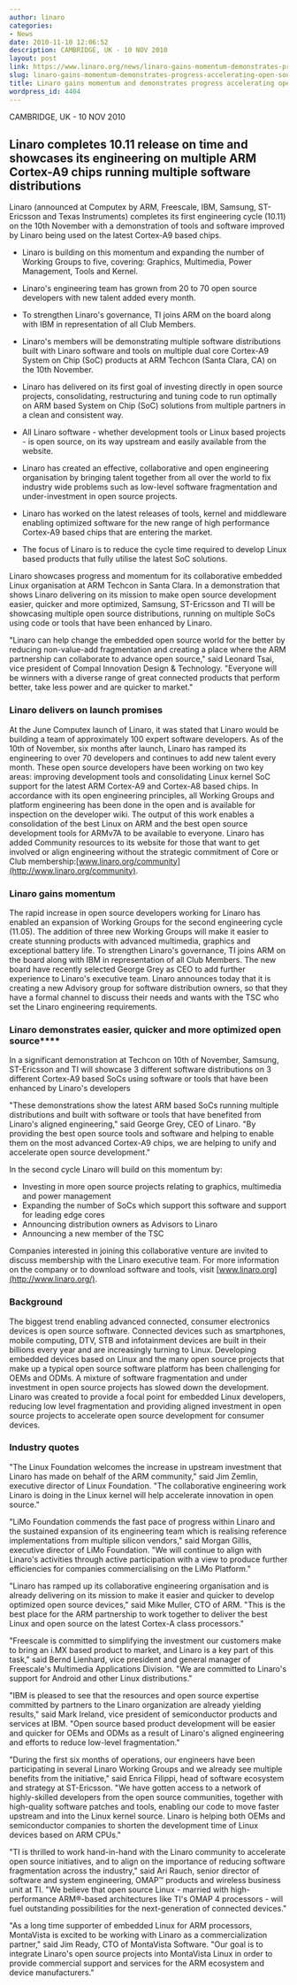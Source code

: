 ```yaml
---
author: linaro
categories:
- News
date: 2010-11-10 12:06:52
description: CAMBRIDGE, UK - 10 NOV 2010
layout: post
link: https://www.linaro.org/news/linaro-gains-momentum-demonstrates-progress-accelerating-open-source-development/
slug: linaro-gains-momentum-demonstrates-progress-accelerating-open-source-development
title: Linaro gains momentum and demonstrates progress accelerating open source development
wordpress_id: 4404
---
```


CAMBRIDGE, UK - 10 NOV 2010

## Linaro completes 10.11 release on time and showcases its engineering on multiple ARM Cortex-A9 chips running multiple software distributions

Linaro (announced at Computex by ARM, Freescale, IBM, Samsung, ST-Ericsson and Texas Instruments) completes its first engineering cycle (10.11) on the 10th November with a demonstration of tools and software improved by Linaro being used on the latest Cortex-A9 based chips.
	
  * Linaro is building on this momentum and expanding the number of Working Groups to five, covering: Graphics, Multimedia, Power Management, Tools and Kernel.

	
  * Linaro's engineering team has grown from 20 to 70 open source developers with new talent added every month.

	
  * To strengthen Linaro's governance, TI joins ARM on the board along with IBM in representation of all Club Members.

	
  * Linaro's members will be demonstrating multiple software distributions built with Linaro software and tools on multiple dual core Cortex-A9 System on Chip (SoC) products at ARM Techcon (Santa Clara, CA) on the 10th November.

	
  * Linaro has delivered on its first goal of investing directly in open source projects, consolidating, restructuring and tuning code to run optimally on ARM based System on Chip (SoC) solutions from multiple partners in a clean and consistent way.

	
  * All Linaro software - whether development tools or Linux based projects - is open source, on its way upstream and easily available from the website.

	
  * Linaro has created an effective, collaborative and open engineering organisation by bringing talent together from all over the world to fix industry wide problems such as low-level software fragmentation and under-investment in open source projects.

	
  * Linaro has worked on the latest releases of tools, kernel and middleware enabling optimized software for the new range of high performance Cortex-A9 based chips that are entering the market.

	
  * The focus of Linaro is to reduce the cycle time required to develop Linux based products that fully utilise the latest SoC solutions.


Linaro showcases progress and momentum for its collaborative embedded Linux organisation at ARM Techcon in Santa Clara. In a demonstration that shows Linaro delivering on its mission to make open source development easier, quicker and more optimized, Samsung, ST-Ericsson and TI will be showcasing multiple open source distributions, running on multiple SoCs using code or tools that have been enhanced by Linaro.

"Linaro can help change the embedded open source world for the better by reducing non-value-add fragmentation and creating a place where the ARM partnership can collaborate to advance open source," said Leonard Tsai, vice president of Compal Innovation Design & Technology. "Everyone will be winners with a diverse range of great connected products that perform better, take less power and are quicker to market."

### Linaro delivers on launch promises

At the June Computex launch of Linaro, it was stated that Linaro would be building a team of approximately 100 expert software developers. As of the 10th of November, six months after launch, Linaro has ramped its engineering to over 70 developers and continues to add new talent every month. These open source developers have been working on two key areas: improving development tools and consolidating Linux kernel SoC support for the latest ARM Cortex-A9 and Cortex-A8 based chips. In accordance with its open engineering principles, all Working Groups and platform engineering has been done in the open and is available for inspection on the developer wiki. The output of this work enables a consolidation of the best Linux on ARM and the best open source development tools for ARMv7A to be available to everyone. Linaro has added Community resources to its website for those that want to get involved or align engineering without the strategic commitment of Core or Club membership:[www.linaro.org/community](http://www.linaro.org/community).

### Linaro gains momentum

The rapid increase in open source developers working for Linaro has enabled an expansion of Working Groups for the second engineering cycle (11.05). The addition of three new Working Groups will make it easier to create stunning products with advanced multimedia, graphics and exceptional battery life. To strengthen Linaro's governance, TI joins ARM on the board along with IBM in representation of all Club Members. The new board have recently selected George Grey as CEO to add further experience to Linaro's executive team. Linaro announces today that it is creating a new Advisory group for software distribution owners, so that they have a formal channel to discuss their needs and wants with the TSC who set the Linaro engineering requirements.

### Linaro demonstrates easier, quicker and more optimized open source****

In a significant demonstration at Techcon on 10th of November, Samsung, ST-Ericsson and TI will showcase 3 different software distributions on 3 different Cortex-A9 based SoCs using software or tools that have been enhanced by Linaro's developers

"These demonstrations show the latest ARM based SoCs running multiple distributions and built with software or tools that have benefited from Linaro's aligned engineering," said George Grey, CEO of Linaro. "By providing the best open source tools and software and helping to enable them on the most advanced Cortex-A9 chips, we are helping to unify and accelerate open source development."

In the second cycle Linaro will build on this momentum by:
	
  * Investing in more open source projects relating to graphics, multimedia and power management
  * Expanding the number of SoCs which support this software and support for leading edge cores
  * Announcing distribution owners as Advisors to Linaro
  * Announcing a new member of the TSC


Companies interested in joining this collaborative venture are invited to discuss membership with the Linaro executive team. For more information on the company or to download software and tools, visit [www.linaro.org](http://www.linaro.org/).

### Background

The biggest trend enabling advanced connected, consumer electronics devices is open source software. Connected devices such as smartphones, mobile computing, DTV, STB and infotainment devices are built in their billions every year and are increasingly turning to Linux. Developing embedded devices based on Linux and the many open source projects that make up a typical open source software platform has been challenging for OEMs and ODMs. A mixture of software fragmentation and under investment in open source projects has slowed down the development. Linaro was created to provide a focal point for embedded Linux developers, reducing low level fragmentation and providing aligned investment in open source projects to accelerate open source development for consumer devices.

### Industry quotes

"The Linux Foundation welcomes the increase in upstream investment that Linaro has made on behalf of the ARM community," said Jim Zemlin, executive director of Linux Foundation. "The collaborative engineering work Linaro is doing in the Linux kernel will help accelerate innovation in open source."

"LiMo Foundation commends the fast pace of progress within Linaro and the sustained expansion of its engineering team which is realising reference implementations from multiple silicon vendors," said Morgan Gillis, executive director of LiMo Foundation. "We will continue to align with Linaro's activities through active participation with a view to produce further efficiencies for companies commercialising on the LiMo Platform."

"Linaro has ramped up its collaborative engineering organisation and is already delivering on its mission to make it easier and quicker to develop optimized open source devices," said Mike Muller, CTO of ARM. "This is the best place for the ARM partnership to work together to deliver the best Linux and open source on the latest Cortex-A class processors."

"Freescale is committed to simplifying the investment our customers make to bring an i.MX based product to market, and Linaro is a key part of this task," said Bernd Lienhard, vice president and general manager of Freescale's Multimedia Applications Division. "We are committed to Linaro's support for Android and other Linux distributions."

"IBM is pleased to see that the resources and open source expertise committed by partners to the Linaro organization are already yielding results," said Mark Ireland, vice president of semiconductor products and services at IBM. "Open source based product development will be easier and quicker for OEMs and ODMs as a result of Linaro's aligned engineering and efforts to reduce low-level fragmentation."

"During the first six months of operations, our engineers have been participating in several Linaro Working Groups and we already see multiple benefits from the initiative," said Enrica Filippi, head of software ecosystem and strategy at ST-Ericsson. "We have gotten access to a network of highly-skilled developers from the open source communities, together with high-quality software patches and tools, enabling our code to move faster upstream and into the Linux kernel source. Linaro is helping both OEMs and semiconductor companies to shorten the development time of Linux devices based on ARM CPUs."

"TI is thrilled to work hand-in-hand with the Linaro community to accelerate open source initiatives, and to align on the importance of reducing software fragmentation across the industry," said Ari Rauch, senior director of software and system engineering, OMAP™ products and wireless business unit at TI. "We believe that open source Linux - married with high-performance ARM®-based architectures like TI's OMAP 4 processors - will fuel outstanding possibilities for the next-generation of connected devices."

"As a long time supporter of embedded Linux for ARM processors, MontaVista is excited to be working with Linaro as a commercialization partner," said Jim Ready, CTO of MontaVista Software. "Our goal is to integrate Linaro's open source projects into MontaVista Linux in order to provide commercial support and services for the ARM ecosystem and device manufacturers."